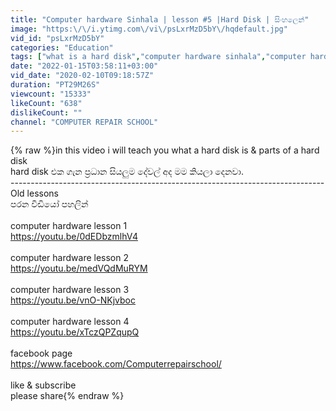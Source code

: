 ```yaml
---
title: "Computer hardware Sinhala | lesson #5 |Hard Disk | සිංහලෙන්"
image: "https:\/\/i.ytimg.com\/vi\/psLxrMzD5bY\/hqdefault.jpg"
vid_id: "psLxrMzD5bY"
categories: "Education"
tags: ["what is a hard disk","computer hardware sinhala","computer hardware"]
date: "2022-01-15T03:58:11+03:00"
vid_date: "2020-02-10T09:18:57Z"
duration: "PT29M26S"
viewcount: "15333"
likeCount: "638"
dislikeCount: ""
channel: "COMPUTER REPAIR SCHOOL"
---
```

{% raw %}in this video i will teach you what a hard disk  is &amp; parts of a hard disk<br />hard disk  එක ගැන ප්‍රධාන සියලුම දේවල් අද මම කියලා දෙනවා.<br />------------------------------------------------------------------------------<br />Old lessons<br />පරන වීඩියෝ පහලින්<br /><br />computer hardware lesson 1<br /><a rel="nofollow" target="blank" href="https://youtu.be/0dEDbzmlhV4">https://youtu.be/0dEDbzmlhV4</a><br /><br />computer hardware lesson 2<br /><a rel="nofollow" target="blank" href="https://youtu.be/medVQdMuRYM">https://youtu.be/medVQdMuRYM</a><br /><br />computer hardware lesson 3<br /><a rel="nofollow" target="blank" href="https://youtu.be/vnO-NKjvboc">https://youtu.be/vnO-NKjvboc</a><br /><br />computer hardware lesson 4<br /><a rel="nofollow" target="blank" href="https://youtu.be/xTczQPZqupQ">https://youtu.be/xTczQPZqupQ</a><br /><br />facebook page<br /><a rel="nofollow" target="blank" href="https://www.facebook.com/Computerrepairschool/">https://www.facebook.com/Computerrepairschool/</a><br /><br />like &amp; subscribe <br />please share{% endraw %}
